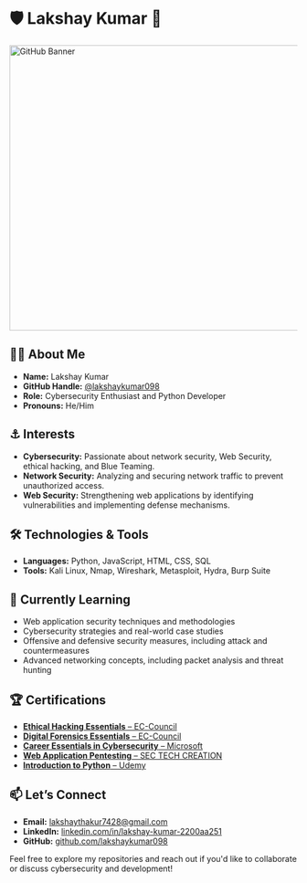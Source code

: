 # 🛡️ Lakshay Kumar 🔐

<img src="https://cyber-reports.com/wp-content/uploads/2022/02/GitHub-headpic.jpg" alt="GitHub Banner" style="height:500px; width:1000px;" />

## 🏴‍☠️ About Me

- **Name:** Lakshay Kumar
- **GitHub Handle:** [@lakshaykumar098](https://github.com/lakshaykumar098)
- **Role:** Cybersecurity Enthusiast and Python Developer
- **Pronouns:** He/Him

## ⚓ Interests

- **Cybersecurity:** Passionate about network security, Web Security, ethical hacking, and Blue Teaming.
- **Network Security:** Analyzing and securing network traffic to prevent unauthorized access.
- **Web Security:** Strengthening web applications by identifying vulnerabilities and implementing defense mechanisms.

## 🛠️ Technologies & Tools

- **Languages:** Python, JavaScript, HTML, CSS, SQL  
- **Tools:** Kali Linux, Nmap, Wireshark, Metasploit, Hydra, Burp Suite   

## 🌱 Currently Learning

- Web application security techniques and methodologies
- Cybersecurity strategies and real-world case studies
- Offensive and defensive security measures, including attack and countermeasures
- Advanced networking concepts, including packet analysis and threat hunting

## 🏆 Certifications

- [**Ethical Hacking Essentials** – EC-Council](https://codered.eccouncil.org/certificate/98538f32-5a17-42f9-b98a-edaac91ae885?logged=true)
- [**Digital Forensics Essentials** – EC-Council](https://codered.eccouncil.org/certificate/81437f0a-bb16-4822-a2b4-7c44895c7c19?logged=true)
- [**Career Essentials in Cybersecurity** – Microsoft](https://www.linkedin.com/learning/certificates/a6c6722f3254fdf69270c923f032657acfccdd76f6cfdd217b9fbe71596101ae)
- [**Web Application Pentesting** – SEC TECH CREATION](https://trainings.sectechcreation.com/verify-certificates/69e17fb.pdf)
- [**Introduction to Python** – Udemy](https://www.udemy.com/certificate/UC-a7b3cd09-c997-4ec5-bfb8-60b7328a34c9/)

## 📫 Let’s Connect

- **Email:** [lakshaythakur7428@gmail.com](mailto:lakshaythakur7428@gmail.com)  
- **LinkedIn:** [linkedin.com/in/lakshay-kumar-2200aa251](https://www.linkedin.com/in/lakshay-kumar-2200aa251/)  
- **GitHub:** [github.com/lakshaykumar098](https://github.com/lakshaykumar098)

Feel free to explore my repositories and reach out if you'd like to collaborate or discuss cybersecurity and development!

